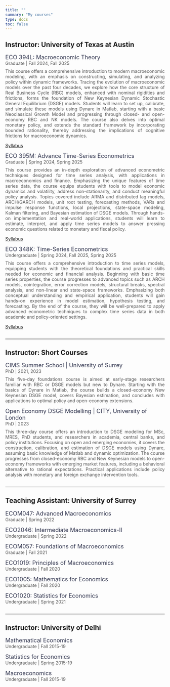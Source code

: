 ```yaml
---
title: ""
summary: "My courses"
type: docs
toc: false
---
```


<h2>Instructor: University of Texas at Austin</h2>

<p style="margin-bottom: 0.5rem;">
  <span style="font-size: 18px; color: #343851;">
    ECO 394L: Macroeconomic Theory
  </span><br>
  <span style="font-size: 14px; color: #555;">
    Graduate | Fall 2024, Fall 2025 
  </span>
</p>
<p style="font-size: 14px; color: #555; margin-top: 5px; text-align: justify;">
This course offers a comprehensive introduction to modern macroeconomic modeling, with an emphasis on constructing, simulating, and analyzing policy within dynamic frameworks. Tracing the evolution of macroeconomic models over the past four decades, we explore how the core structure of Real Business Cycle (RBC) models, enhanced with nominal rigidities and frictions, forms the foundation of New Keynesian Dynamic Stochastic General Equilibrium (DSGE) models. Students will learn to set up, calibrate, and simulate these models using Dynare in Matlab, starting with a basic Neoclassical Growth Model and progressing through closed- and open-economy RBC and NK models. The course also delves into optimal monetary policy, and extends the standard framework by incorporating bounded rationality, thereby addressing the implications of cognitive frictions for macroeconomic dynamics.
</p>
<p class="research-buttons">
  <a class="research-btn" href="{{ site.baseurl }}/static/uploads/394L_Syllabus.pdf" target="_blank">Syllabus</a>
</p>

<p style="margin-bottom: 0.5rem;">
  <span style="font-size: 18px; color: #343851;">
    ECO 395M: Advance Time-Series Econometrics
  </span><br>
  <span style="font-size: 14px; color: #555;">
    Graduate | Spring 2024, Spring 2025
  </span>
</p>
<p style="font-size: 14px; color: #555; margin-top: 5px; text-align: justify;">
This course provides an in-depth exploration of advanced econometric techniques designed for time series analysis, with applications in macroeconomics and finance. Emphasizing the unique features of time series data, the course equips students with tools to model economic dynamics and volatility, address non-stationarity, and conduct meaningful policy analysis. Topics covered include ARMA and distributed lag models, ARCH/GARCH models, unit root testing, forecasting methods, VARs and impulse response functions, local projections, state-space modeling, Kalman filtering, and Bayesian estimation of DSGE models. Through hands-on implementation and real-world applications, students will learn to estimate, interpret, and apply time series models to answer pressing economic questions related to monetary and fiscal policy.
</p>
<p class="research-buttons">
  <a class="research-btn" href="{{ site.baseurl }}/static/uploads/395M_Syllabus.pdf" target="_blank">Syllabus</a>
</p>

<p style="margin-bottom: 0.5rem;">
  <span style="font-size: 18px; color: #343851;">
    ECO 348K: Time-Series Econometrics
  </span><br>
  <span style="font-size: 14px; color: #555;">
    Undergraduate | Spring 2024, Fall 2025, Spring 2025
  </span>
</p>
<p style="font-size: 14px; color: #555; margin-top: 5px; text-align: justify;">
This course offers a comprehensive introduction to time series models, equipping students with the theoretical foundations and practical skills needed for economic and financial analysis. Beginning with basic time series properties, the course progresses to advanced topics such as ARCH models, cointegration, error correction models, structural breaks, spectral analysis, and non-linear and state-space frameworks. Emphasizing both conceptual understanding and empirical application, students will gain hands-on experience in model estimation, hypothesis testing, and forecasting. By the end of the course, they will be well-prepared to apply advanced econometric techniques to complex time series data in both academic and policy-oriented settings.
</p>
<p class="research-buttons">
  <a class="research-btn" href="{{ site.baseurl }}/uploads/348K_Syllabus.pdf" target="_blank">Syllabus</a>
</p>

<hr style="margin: 30px 0;">

<h2>Instructor: Short Courses</h2>

<p style="margin-bottom: 0.5rem;">
  <span style="font-size: 18px; color: #343851;">
    CIMS Summer School | University of Surrey
  </span><br>
  <span style="font-size: 14px; color: #555;">
    PhD | 2021, 2023 
  </span>
</p>
<p style="font-size: 14px; color: #555; margin-top: 5px; text-align: justify;">
This five-day foundations course is aimed at early-stage researchers familiar with RBC or DSGE models but new to Dynare. Starting with the basics of Dynare in Matlab, the course builds a closed-economy New Keynesian DSGE model, covers Bayesian estimation, and concludes with applications to optimal policy and open-economy extensions.
</p>

<p style="margin-bottom: 0.5rem;">
  <span style="font-size: 18px; color: #343851;">
    Open Economy DSGE Modelling | CITY, University of London
  </span><br>
  <span style="font-size: 14px; color: #555;">
    PhD | 2023 
  </span>
</p>
<p style="font-size: 14px; color: #555; margin-top: 5px; text-align: justify;">
This three-day course offers an introduction to DSGE modeling for MSc, MRES, PhD students, and researchers in academia, central banks, and policy institutions. Focusing on open and emerging economies, it covers the construction, calibration, and estimation of DSGE models using Dynare, assuming basic knowledge of Matlab and dynamic optimization. The course progresses from closed-economy RBC and New Keynesian models to open-economy frameworks with emerging market features, including a behavioral alternative to rational expectations. Practical applications include policy analysis with monetary and foreign exchange intervention tools.
</p>

<hr style="margin: 30px 0;">

<h2>Teaching Assistant: University of Surrey</h2>

<p style="margin-bottom: 0.5rem;">
  <span style="font-size: 18px; color: #343851;">
    ECOM047: Advanced Macroeconomics
  </span><br>
  <span style="font-size: 14px; color: #555;">
    Graduate | Spring 2022
  </span>
</p>

<p style="margin-bottom: 0.5rem;">
  <span style="font-size: 18px; color: #343851;">
    ECO2046: Intermediate Macroeconomics-II
  </span><br>
  <span style="font-size: 14px; color: #555;">
    Undergraduate | Spring 2022
  </span>
</p>

<p style="margin-bottom: 0.5rem;">
  <span style="font-size: 18px; color: #343851;">
    ECOM057: Foundations of Macroeconomics
  </span><br>
  <span style="font-size: 14px; color: #555;">
    Graduate | Fall 2021
  </span>
</p>

<p style="margin-bottom: 0.5rem;">
  <span style="font-size: 18px; color: #343851;">
    ECO1019: Principles of Macroeconomics
  </span><br>
  <span style="font-size: 14px; color: #555;">
    Undergraduate | Fall 2020
  </span>
</p>


<p style="margin-bottom: 0.5rem;">
  <span style="font-size: 18px; color: #343851;">
    ECO1005: Mathematics for Economics
  </span><br>
  <span style="font-size: 14px; color: #555;">
    Undergraduate | Fall 2020
  </span>
</p>

<p style="margin-bottom: 0.5rem;">
  <span style="font-size: 18px; color: #343851;">
    ECO1020: Statistics for Economics
  </span><br>
  <span style="font-size: 14px; color: #555;">
    Undergraduate | Spring 2021
  </span>
</p>

<hr style="margin: 30px 0;">

<h2>Instructor: University of Delhi</h2>

<p style="margin-bottom: 0.5rem;">
  <span style="font-size: 18px; color: #343851;">
    Mathematical Economics
  </span><br>
  <span style="font-size: 14px; color: #555;">
    Undergraduate | Fall 2015-19
  </span>
</p>

<p style="margin-bottom: 0.5rem;">
  <span style="font-size: 18px; color: #343851;">
    Statistics for Economics
  </span><br>
  <span style="font-size: 14px; color: #555;">
    Undergraduate | Spring 2015-19
  </span>
</p>

<p style="margin-bottom: 0.5rem;">
  <span style="font-size: 18px; color: #343851;">
    Macroeconomics
  </span><br>
  <span style="font-size: 14px; color: #555;">
    Undergraduate | Fall 2015-19
  </span>
</p>
